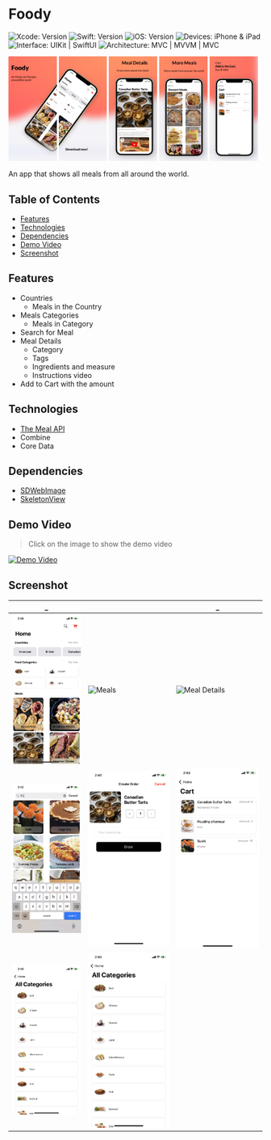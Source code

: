 # Foody

<!-- Project Settings -->
![Xcode: Version](https://img.shields.io/badge/Xcode-14.3-lightgray?logo=Xcode)
![Swift: Version](https://img.shields.io/badge/Swift-5.8-lightgray?logo=Swift)
![iOS: Version](https://img.shields.io/badge/iOS-15.0-lightgray) 
![Devices: iPhone & iPad](https://img.shields.io/badge/Devices-iPhone%20&%20iPad-lightgray)
![Interface: UIKit | SwiftUI](https://img.shields.io/badge/Interface-UIKit-lightgray)
![Architecture: MVC | MVVM | MVC](https://img.shields.io/badge/Architecture-MVVM-lightgray)



<!-- Main Screenshot -->
<p>
    <img src="Mockups/Hotpot%200.png" width="19%" />
    <img src="Mockups/Hotpot%201.png" width="19%" />
    <img src="Mockups/Hotpot%202.png" width="19%" />
    <img src="Mockups/Hotpot%203.png" width="19%" />
    <img src="Mockups/Hotpot%204.png" width="19%" />
</p>


<!-- Project bref -->
An app that shows all meals from all around the world.



<!-- ____________________________________________________________________________ -->
## Table of Contents
 - [Features](#features)
 - [Technologies](#technologies)
 - [Dependencies](#dependencies)
 - [Demo Video](#demo-video)
 - [Screenshot](#screenshot)



<!-- ____________________________________________________________________________ -->
## Features
- Countries
    - Meals in the Country
- Meals Categories
    - Meals in Category
- Search for Meal
- Meal Details
    - Category
    - Tags
    - Ingredients and measure
    - Instructions video
- Add to Cart with the amount


<!-- ____________________________________________________________________________ -->
## Technologies
- [The Meal API](https://www.themealdb.com/api.php)
- Combine
- Core Data


<!-- ____________________________________________________________________________ -->
## Dependencies
- [SDWebImage](https://github.com/SDWebImage/SDWebImage)
- [SkeletonView](https://github.com/Juanpe/SkeletonView)


<!-- ____________________________________________________________________________ -->
## Demo Video

> Click on the image to show the demo video

<!-- Video Link -->
<a href="https://youtu.be/TO8MNaZs5zE">
    <!-- Video Image -->
    <img 
        src="https://img.youtube.com/vi/TO8MNaZs5zE/0.jpg" 
        alt="Demo Video" 
        height="400"
    />
</a>



<!-- ____________________________________________________________________________ -->
## Screenshot

_ |  | _
---------- | ----------- | ----------
![Home](screenshots/Home.PNG) | ![Meals](screenshots/Meals.PNG) | ![Meal Details](screenshots/Meal%20Details.PNG)
![Search](screenshots/Search.PNG) | ![Add to Cart](screenshots/Cart%20adding.PNG) | ![Cart](screenshots/Cart.PNG)
![Countries](screenshots/Categories.PNG) | ![Categories](screenshots/Categories.PNG) | ![]()
